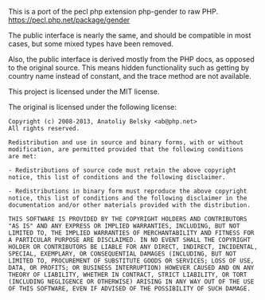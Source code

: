 This is a port of the pecl php extension php-gender to raw PHP. https://pecl.php.net/package/gender

The public interface is nearly the same, and should be compatible in most cases, but some mixed types have been removed.

Also, the public interface is derived mostly from the PHP docs, as opposed to the original source. This means hidden functionality such as getting by country name instead of constant, and the trace method are not available.

This project is licensed under the MIT license.

The original is licensed under the following license:

	Copyright (c) 2008-2013, Anatoliy Belsky <ab@php.net>
	All rights reserved.

	Redistribution and use in source and binary forms, with or without
	modification, are permitted provided that the following conditions
	are met:

	- Redistributions of source code must retain the above copyright
	notice, this list of conditions and the following disclaimer.

	- Redistributions in binary form must reproduce the above copyright
	notice, this list of conditions and the following disclaimer in the
	documentation and/or other materials provided with the distribution.

	THIS SOFTWARE IS PROVIDED BY THE COPYRIGHT HOLDERS AND CONTRIBUTORS
	"AS IS" AND ANY EXPRESS OR IMPLIED WARRANTIES, INCLUDING, BUT NOT
	LIMITED TO, THE IMPLIED WARRANTIES OF MERCHANTABILITY AND FITNESS FOR
	A PARTICULAR PURPOSE ARE DISCLAIMED. IN NO EVENT SHALL THE COPYRIGHT
	HOLDER OR CONTRIBUTORS BE LIABLE FOR ANY DIRECT, INDIRECT, INCIDENTAL,
	SPECIAL, EXEMPLARY, OR CONSEQUENTIAL DAMAGES (INCLUDING, BUT NOT
	LIMITED TO, PROCUREMENT OF SUBSTITUTE GOODS OR SERVICES; LOSS OF USE,
	DATA, OR PROFITS; OR BUSINESS INTERRUPTION) HOWEVER CAUSED AND ON ANY
	THEORY OF LIABILITY, WHETHER IN CONTRACT, STRICT LIABILITY, OR TORT
	(INCLUDING NEGLIGENCE OR OTHERWISE) ARISING IN ANY WAY OUT OF THE USE
	OF THIS SOFTWARE, EVEN IF ADVISED OF THE POSSIBILITY OF SUCH DAMAGE.
